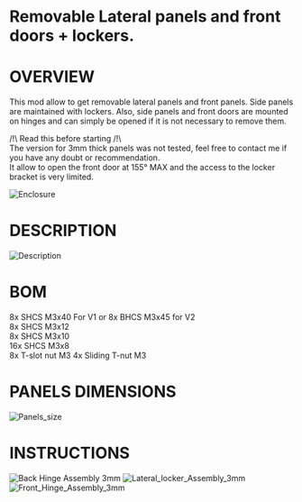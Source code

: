 # Removable Lateral panels and front doors + lockers.
# OVERVIEW
This mod allow to get removable lateral panels and front panels. Side panels are maintained with lockers. Also, side panels and front doors are mounted on hinges and can simply be opened if it is not necessary to remove them.

/!\ Read this before starting /!\  
The version for 3mm thick panels was not tested, feel free to contact me if you have any doubt or recommendation.  
It allow to open the front door at 155° MAX and the access to the locker bracket is very limited.  

![Enclosure](Images/Enclosure.jpg)

# DESCRIPTION
![Description](Images/Description.jpg)

# BOM
8x SHCS M3x40 For V1 or 8x BHCS M3x45 for V2  
8x SHCS M3x12  
8x SHCS M3x10  
16x SHCS M3x8  
8x T-slot nut M3
4x Sliding T-nut M3

# PANELS DIMENSIONS
![Panels_size](Images/Panels_size.jpg)

# INSTRUCTIONS
![Back Hinge Assembly 3mm](Images/Back_Hinge_Assembly_3mm.jpg)
![Lateral_locker_Assembly_3mm](Images/Lateral_locker_Assembly_3mm.jpg)
![Front_Hinge_Assembly_3mm](Images/Front_Hinge_Assembly_3mm.jpg)
